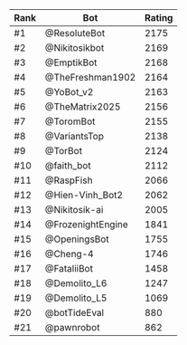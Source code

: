 Rank|Bot|Rating
---|---|---
#1|@ResoluteBot|2175
#2|@Nikitosikbot|2169
#3|@EmptikBot|2168
#4|@TheFreshman1902|2164
#5|@YoBot_v2|2163
#6|@TheMatrix2025|2156
#7|@ToromBot|2155
#8|@VariantsTop|2138
#9|@TorBot|2124
#10|@faith_bot|2112
#11|@RaspFish|2066
#12|@Hien-Vinh_Bot2|2062
#13|@Nikitosik-ai|2005
#14|@FrozenightEngine|1841
#15|@OpeningsBot|1755
#16|@Cheng-4|1746
#17|@FataliiBot|1458
#18|@Demolito_L6|1247
#19|@Demolito_L5|1069
#20|@botTideEval|880
#21|@pawnrobot|862

